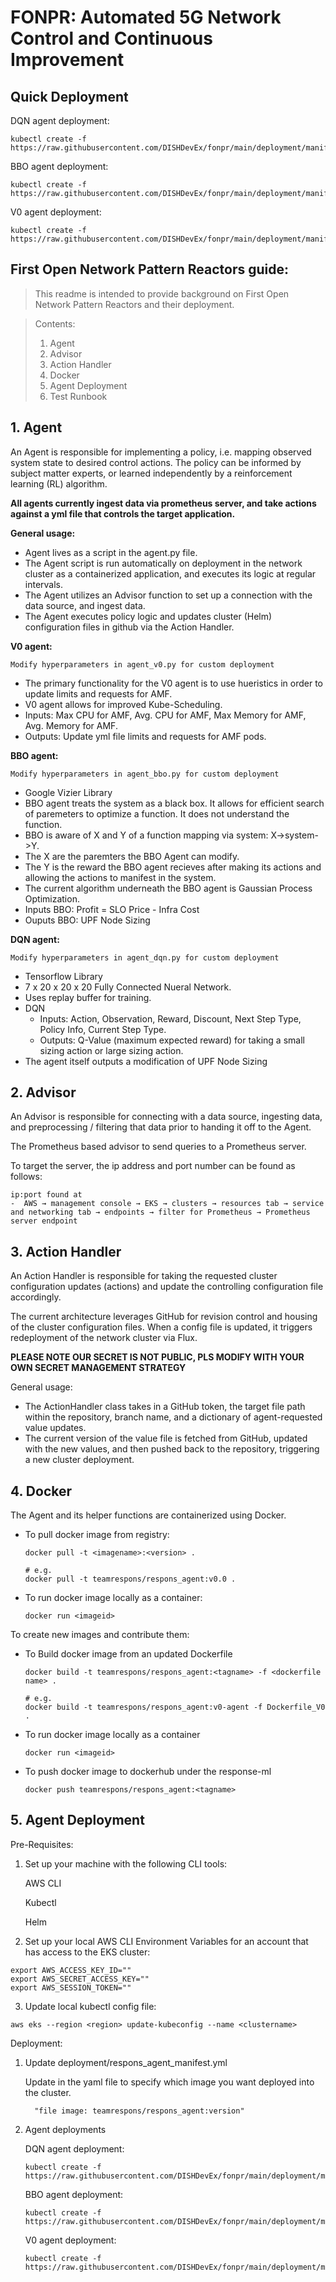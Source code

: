 # FONPR: Automated 5G Network Control and Continuous Improvement

## Quick Deployment 
DQN agent deployment:
```console
kubectl create -f https://raw.githubusercontent.com/DISHDevEx/fonpr/main/deployment/manifest_dqn_agent.yml
```
BBO agent deployment:
```console
kubectl create -f https://raw.githubusercontent.com/DISHDevEx/fonpr/main/deployment/manifest_bbo_agent.yml
```
V0 agent deployment:
```console
kubectl create -f https://raw.githubusercontent.com/DISHDevEx/fonpr/main/deployment/manifest_v0_agent.yml
```


## First Open Network Pattern Reactors guide: 
> This readme is intended to provide background on First Open Network Pattern Reactors and their deployment.

> Contents:
> 1. Agent <br/>
> 2. Advisor <br/>
> 3. Action Handler <br/>
> 4. Docker<br/>
> 5. Agent Deployment <br/>
> 6. Test Runbook <br/>

## __1. Agent__
An Agent is responsible for implementing a policy, i.e. mapping observed system state to desired control actions. The policy can be informed by subject matter experts, or learned independently by a reinforcement learning (RL) algorithm.

**All agents currently ingest data via prometheus server, and take actions against a yml file that controls the target application.**

**General usage:** 
* Agent lives as a script in the agent.py file.  
* The Agent script is run automatically on deployment in the network cluster as a containerized application, and executes its logic at regular intervals.
* The Agent utilizes an Advisor function to set up a connection with the data source, and ingest data.
* The Agent executes policy logic and updates cluster (Helm) configuration files in github via the Action Handler. 

**V0 agent:**

    Modify hyperparameters in agent_v0.py for custom deployment

 * The primary functionality for the V0 agent is to use hueristics in order to update limits and requests for AMF. 
 * V0 agent allows for improved Kube-Scheduling. 
 * Inputs: Max CPU for AMF, Avg. CPU for AMF, Max Memory for AMF, Avg. Memory for AMF. 
 * Outputs: Update yml file limits and requests for AMF pods. 

**BBO agent:**

    Modify hyperparameters in agent_bbo.py for custom deployment
    
 * Google Vizier Library
 * BBO agent treats the system as a black box. It allows for efficient search of paremeters to optimize a function. It does not understand the function.
 * BBO is aware of X and Y of a function mapping via system: X->system->Y. 
 * The X are the paremters the BBO Agent can modify. 
 * The Y is the reward the BBO agent recieves after making its actions and allowing the actions to manifest in the system. 
 * The current algorithm underneath the BBO agent is Gaussian Process Optimization. 
 * Inputs BBO: Profit = SLO Price - Infra Cost
 * Ouputs BBO: UPF Node Sizing

**DQN agent:** 

    Modify hyperparameters in agent_dqn.py for custom deployment


 * Tensorflow Library 
 * 7 x 20 x 20 x 20 Fully Connected Nueral Network.
 * Uses replay buffer for training.
 * DQN
    * Inputs: Action, Observation, Reward, Discount, Next Step Type, Policy Info, Current Step Type. 
    * Outputs: Q-Value (maximum expected reward) for taking a small sizing action or large sizing action. 
* The agent itself outputs a modification of UPF Node Sizing 



## __2. Advisor__
An Advisor is responsible for connecting with a data source, ingesting data, and preprocessing / filtering that data prior to handing it off to the Agent.

The Prometheus based advisor to send queries to a Prometheus server.

To target the server, the ip address and port number can be found as follows:

    ip:port found at
    -  AWS → management console → EKS → clusters → resources tab → service and networking tab → endpoints → filter for Prometheus → Prometheus server endpoint


## __3. Action Handler__
An Action Handler is responsible for taking the requested cluster configuration updates (actions) and update the controlling configuration file accordingly.

The current architecture leverages GitHub for revision control and housing of the cluster configuration files. When a config file is updated, it triggers redeployment of the network cluster via Flux.

**PLEASE NOTE OUR SECRET IS NOT PUBLIC, PLS MODIFY WITH YOUR OWN SECRET MANAGEMENT STRATEGY**

General usage:
* The ActionHandler class takes in a GitHub token, the target file path within the repository, branch name, and a dictionary of agent-requested value updates.
* The current version of the value file is fetched from GitHub, updated with the new values, and then pushed back to the repository, triggering a new cluster deployment.

## __4. Docker__
The Agent and its helper functions are containerized using Docker.

* To pull docker image from registry:
    
    ```console
    docker pull -t <imagename>:<version> . 
    
    # e.g.
    docker pull -t teamrespons/respons_agent:v0.0 .
    ```

* To run docker image locally as a container:
    ```console
    docker run <imageid>
    ```

To create new images and contribute them:

*  To Build docker image from an updated Dockerfile
    
    ```console
    docker build -t teamrespons/respons_agent:<tagname> -f <dockerfile name> .  
    
    # e.g. 
    docker build -t teamrespons/respons_agent:v0-agent -f Dockerfile_V0 .
    ```
* To run docker image locally as a container
    ```console
    docker run <imageid>
    ```

* To push docker image to dockerhub under the response-ml
    ```console
    docker push teamrespons/respons_agent:<tagname>
    ```

## __5. Agent Deployment__ 
Pre-Requisites:
1. Set up your machine with the following CLI tools:

    AWS CLI

    Kubectl

    Helm
    
2. Set up your local AWS CLI Environment Variables for an account that has access to the EKS cluster:
```console
export AWS_ACCESS_KEY_ID=""
export AWS_SECRET_ACCESS_KEY=""
export AWS_SESSION_TOKEN=""
```

3. Update local kubectl config file:

```console
aws eks --region <region> update-kubeconfig --name <clustername>
```
Deployment:
1. Update deployment/respons_agent_manifest.yml

    Update in the yaml file to specify which image you want deployed into the cluster.
        
         "file image: teamrespons/respons_agent:version"
        
2. Agent deployments

    DQN agent deployment:
    ```console
    kubectl create -f https://raw.githubusercontent.com/DISHDevEx/fonpr/main/deployment/manifest_dqn_agent.yml
    ```
    BBO agent deployment:
    ```console
    kubectl create -f https://raw.githubusercontent.com/DISHDevEx/fonpr/main/deployment/manifest_bbo_agent.yml
    ```
    V0 agent deployment:
    ```console
    kubectl create -f https://raw.githubusercontent.com/DISHDevEx/fonpr/main/deployment/manifest_v0_agent.yml
    ```
